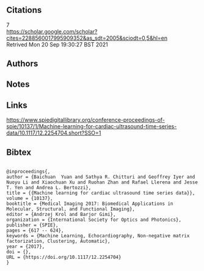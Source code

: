 # 
## Citations

7   
https://scholar.google.com/scholar?cites=2288560017995909352&as_sdt=2005&sciodt=0,5&hl=en  
Retrived Mon 20 Sep 19:30:27 BST 2021  

## Authors 

## Notes

## Links 
https://www.spiedigitallibrary.org/conference-proceedings-of-spie/10137/1/Machine-learning-for-cardiac-ultrasound-time-series-data/10.1117/12.2254704.short?SSO=1



## Bibtex 

```

@inproceedings{,
author = {Baichuan  Yuan and Sathya R. Chitturi and Geoffrey Iyer and Nuoyu Li and Xiaochuan Xu and Ruohan Zhan and Rafael Llerena and Jesse T. Yen and Andrea L. Bertozzi},
title = {{Machine learning for cardiac ultrasound time series data}},
volume = {10137},
booktitle = {Medical Imaging 2017: Biomedical Applications in Molecular, Structural, and Functional Imaging},
editor = {Andrzej Krol and Barjor Gimi},
organization = {International Society for Optics and Photonics},
publisher = {SPIE},
pages = {617 -- 624},
keywords = {Machine Learning, Echocardiography, Non-negative matrix factorization, Clustering, Automatic},
year = {2017},
doi = {},
URL = {https://doi.org/10.1117/12.2254704}
}
```


